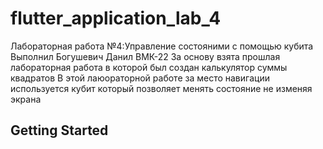 # flutter_application_lab_4

Лабораторная работа №4:Управление состояними с помощью кубита
Выполнил Богушевич Данил ВМК-22
За основу взята прошлая лабораторная работа в которой был создан калькулятор суммы квадратов
В этой лаюораторной работе за место навигации используется кубит который позволяет менять состояние не изменяя экрана



## Getting Started
